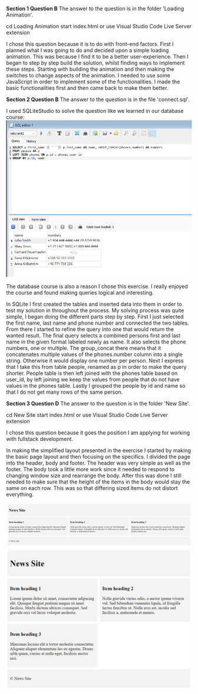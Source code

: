 **Section 1 Question B**
The answer to the question is in the folder 'Loading Animation'.

cd Loading Animation
start index.html
or use Visual Studio Code Live Server extension

I chose this question because it is to do with front-end factors. First I planned what I was going to do and decided upon a simple loading animation. This was because I find it to be a better user-experience. Then I began to step by step build the solution, whilst finding ways to implement these steps. Starting with building the animation and then making the switches to change aspects of the animation. I needed to use some JavaScript in order to implement some of the functionalities. I made the basic functionalities first and then came back to make them better. 

**Section 2 Question B**
The answer to the question is in the file 'connect.sql'.

I used SQLiteStudio to solve the question like we learned in our database course:
![Alt text](image.png)

The database course is also a reason I chose this exercise. I really enjoyed the course and found making queries logical and interesting. 

In SQLite I first created the tables and inserted data into them in order to test my solution in throughout the process. My solving process was quite simple, I began doing the different parts step by step. First I just selected the first name, last name and phone number and connected the two tables. From there I started to refine the query into one that would return the wanted result. The final query selects a combined persons first and last name in the given format labeled newly as name. It also selects the phone numbers, one or multiple. The group_concat there means that it concatenates multiple values of the phones.number column into a single string. Otherwise it would display one number per person. Next I express that I take this from table people, renamed as p in order to make the query shorter. People table is then left joined with the phones table based on user_id, by left joining we keep the values from people that do not have values in the phones table. Lastly I grouped the people by id and name so that I do not get many rows of the same person. 


**Section 3 Question D**
The answer to the question is in the folder 'New Site'.

cd New Site
start index.html
or use Visual Studio Code Live Server extension

I chose this question because it goes the position I am applying for working with fullstack development.

In making the simplified layout presented in the exercise I started by making the basic page layout and then focusing on the specifics. I divided the page into the header, body and footer. The header was very simple as well as the footer. The body took a little more work since it needed to respond to changing window size and rearrange the body. After this was done I still needed to make sure that the height of the items in the body would stay the same on each row. This was so that differing sized items do not distort everything. 

![Alt text](image-1.png)
![Alt text](image-2.png)
